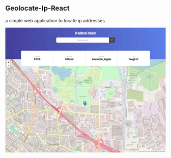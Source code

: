 ## Geolocate-Ip-React

a simple web application to locate ip addresses

<img src="https://github.com/CryZRz/Geolocate-Ip-React/blob/main/public/Ip-Address-Tracker.png">
